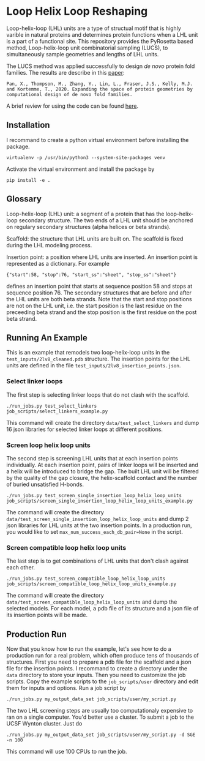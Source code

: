 # Loop Helix Loop Reshaping
Loop-helix-loop (LHL) units are a type of structual motif that is highly varible in natural proteins and determines protein functions when a LHL unit is a part of a functional site. This repository provides the PyRosetta based method, Loop-helix-loop unit combinatorial sampling (LUCS), to simultaneously sample geometries and lengths of LHL units.

The LUCS method was applied successfully to design *de novo* protein fold families. The results are describe in this [paper](https://science.sciencemag.org/content/369/6507/1132):
```
Pan, X., Thompson, M., Zhang, Y., Lin, L., Fraser, J.S., Kelly, M.J. and Kortemme, T., 2020. Expanding the space of protein geometries by computational design of de novo fold families.
```

A brief review for using the code can be found [here](https://github.com/Kortemme-Lab/loop_helix_loop_reshaping/blob/master/documentation/LUCS_method_code_and_usage.pdf).


## Installation
I recommand to create a python virtual environment before installing the package.
```
virtualenv -p /usr/bin/python3 --system-site-packages venv
```
Activate the virtual environment and install the package by
```
pip install -e .
```

## Glossary

Loop-helix-loop (LHL) unit: a segment of a protein that has the loop-helix-loop secondary structure. The two ends of a LHL unit should be anchored on regulary secondary structures (alpha helices or beta strands).

Scaffold: the structure that LHL units are built on. The scaffold is fixed during the LHL modeling process.

Insertion point: a position where LHL units are inserted. An insertion point is represented as a dictionary. For example
```
{"start":58, "stop":76, "start_ss":"sheet", "stop_ss":"sheet"}
```
defines an insertion point that starts at sequence position 58 and stops at sequence position 76. The secondary structures that are before and after the LHL units are both beta strands. Note that the start and stop positions are not on the LHL unit, i.e. the start position is the last residue on the preceeding beta strand and the stop position is the first residue on the post beta strand.

## Running An Example
This is an example that remodels two loop-helix-loop units in the `test_inputs/2lv8_cleaned.pdb` structure. The insertion points for the LHL units are defined in the file `test_inputs/2lv8_insertion_points.json`. 

### Select linker loops
The first step is selecting linker loops that do not clash with the scaffold.
```
./run_jobs.py test_select_linkers job_scripts/select_linkers_example.py
```
This command will create the directory `data/test_select_linkers` and dump 16 json libraries for selected linker loops at different positions.

### Screen loop helix loop units
The second step is screening LHL units that at each insertion points individually. At each insertion point, pairs of linker loops will be inserted and a helix will be introduced to bridge the gap. The built LHL unit will be filtered by the quality of the gap closure, the helix-scaffold contact and the number of buried unsatisfied H-bonds.
```
./run_jobs.py test_screen_single_insertion_loop_helix_loop_units job_scripts/screen_single_insertion_loop_helix_loop_units_example.py
```
The command will create the directory `data/test_screen_single_insertion_loop_helix_loop_units` and dump 2 json libraries for LHL units at the two insertion points. In a production run, you would like to set `max_num_success_each_db_pair=None` in the script.

### Screen compatible loop helix loop units
The last step is to get combinations of LHL units that don't clash against each other.
```
./run_jobs.py test_screen_compatible_loop_helix_loop_units job_scripts/screen_compatible_loop_helix_loop_units_example.py
```
The command will create the directory `data/test_screen_compatible_loop_helix_loop_units` and dump the selected models. For each model, a pdb file of its structure and a json file of its insertion points will be made.

## Production Run
Now that you know how to run the example, let's see how to do a production run for a real problem, which often produce tens of thousands of structures. First you need to prepare a pdb file for the scaffold and a json file for the insertion points. I recommand to create a directory under the `data` directory to store your inputs. Then you need to customize the job scripts. Copy the example scripts to the `job_scripts/user` directory and edit them for inputs and options. Run a job script by
```
./run_jobs.py my_output_data_set job_scripts/user/my_script.py
```
The two LHL screening steps are usually too computationaly expensive to ran on a single computer. You'd better use a cluster. To submit a job to the UCSF Wynton cluster. Just do
```
./run_jobs.py my_output_data_set job_scripts/user/my_script.py -d SGE -n 100
```
This command will use 100 CPUs to run the job.
